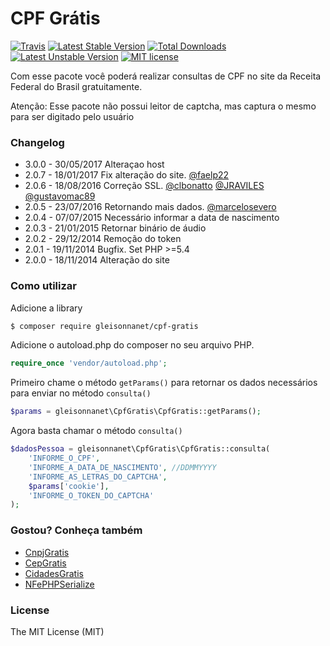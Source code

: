 # CPF Grátis
[![Travis](https://travis-ci.org/gleisonnanet/cpf-gratis.svg?branch=3.0)](https://travis-ci.org/gleisonnanet/cpf-gratis)
[![Latest Stable Version](https://poser.pugx.org/gleisonnanet/cpf-gratis/v/stable.svg)](https://packagist.org/packages/gleisonnanet/cpf-gratis) 
[![Total Downloads](https://poser.pugx.org/gleisonnanet/cpf-gratis/downloads.svg)](https://packagist.org/packages/gleisonnanet/cpf-gratis) 
[![Latest Unstable Version](https://poser.pugx.org/gleisonnanet/cpf-gratis/v/unstable.svg)](https://packagist.org/packages/gleisonnanet/cpf-gratis)
[![MIT license](https://poser.pugx.org/gleisonnanet/nfephp-serialize/license.svg)](http://opensource.org/licenses/MIT)

Com esse pacote você poderá realizar consultas de CPF no site da Receita Federal do Brasil gratuitamente.

Atenção: Esse pacote não possui leitor de captcha, mas captura o mesmo para ser digitado pelo usuário

### Changelog

* 3.0.0 - 30/05/2017 Alteraçao host
* 2.0.7 - 18/01/2017 Fix alteração do site. [@faelp22](https://github.com/faelp22)
* 2.0.6 - 18/08/2016 Correção SSL. [@clbonatto](https://github.com/clbonatto) [@JRAVILES](https://github.com/JRAVILES) [@gustavomac89](https://github.com/gustavomac89)
* 2.0.5 - 23/07/2016 Retornando mais dados. [@marcelosevero](https://github.com/marcelosevero)
* 2.0.4 - 07/07/2015 Necessário informar a data de nascimento
* 2.0.3 - 21/01/2015 Retornar binário de áudio
* 2.0.2 - 29/12/2014 Remoção do token
* 2.0.1 - 19/11/2014 Bugfix. Set PHP >=5.4
* 2.0.0 - 18/11/2014 Alteração do site

### Como utilizar

Adicione a library

```sh
$ composer require gleisonnanet/cpf-gratis
```

Adicione o autoload.php do composer no seu arquivo PHP.

```php
require_once 'vendor/autoload.php';  
```

Primeiro chame o método `getParams()` para retornar os dados necessários para enviar no método `consulta()` 

```php
$params = gleisonnanet\CpfGratis\CpfGratis::getParams(); 
```

Agora basta chamar o método `consulta()`

```php
$dadosPessoa = gleisonnanet\CpfGratis\CpfGratis::consulta(
    'INFORME_O_CPF',
    'INFORME_A_DATA_DE_NASCIMENTO', //DDMMYYYY
    'INFORME_AS_LETRAS_DO_CAPTCHA',
    $params['cookie'],
    'INFORME_O_TOKEN_DO_CAPTCHA'
);
```
### Gostou? Conheça também

* [CnpjGratis](https://github.com/gleisonnanet/cnpj-gratis)
* [CepGratis](https://github.com/gleisonnanet/cep-gratis)
* [CidadesGratis](https://github.com/gleisonnanet/cidades-gratis)
* [NFePHPSerialize](https://github.com/gleisonnanet/nfephp-serialize)

### License

The MIT License (MIT)
